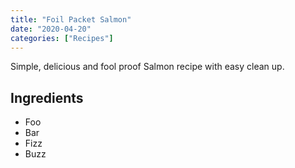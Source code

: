 ```yaml
---
title: "Foil Packet Salmon"
date: "2020-04-20"
categories: ["Recipes"]
---
```


Simple, delicious and fool proof Salmon recipe with easy clean up.
<!-- excerpt end -->

## Ingredients
- Foo
- Bar
- Fizz
- Buzz
